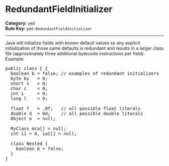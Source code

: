 # RedundantFieldInitializer
**Category:** `pmd`<br/>
**Rule Key:** `pmd:RedundantFieldInitializer`<br/>


-----

Java will initialize fields with known default values so any explicit initialization of those same defaults
is redundant and results in a larger class file (approximately three additional bytecode instructions per field). Example:
<pre>
public class C {
  boolean b = false; // examples of redundant initializers
  byte by   = 0;
  short s   = 0;
  char c    = 0;
  int i     = 0;
  long l    = 0;

  float f   = .0f;   // all possible float literals
  doable d  = 0d;    // all possible double literals
  Object o  = null;

  MyClass mca[] = null;
  int i1 = 0, ia1[] = null;

  class Nested {
    boolean b = false;
  }
}
</pre>
